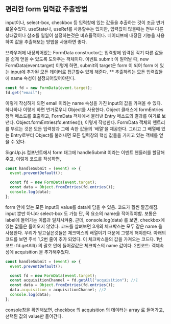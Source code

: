 ## 편리한 form 입력값 추출방법
input이나, select-box, checkbox 등 입력창에 있는 값들을 추출하는 것이 조금 번거로울수있다. useState나, useRef를 사용할수는 있지만, 입력값이 많을때는 전부 다른 상태값이나 참조를 일일이 설정하는것은 비효율적이다.
네이티브에 내장된 기능을 사용하여 값을 추출해보는 방법을 사용하면 좋다.

브라우저에 내장되어있는 FormData constructor는 입력창에 입력된 각기 다른 값들을 쉽게 얻을 수 있도록 도와주는 객체이다.
이벤트 submit 이 일어날 때, new FormData(event.target) 이렇게 하면,
submit의 target은 form 이 되어 form 에 있는 input에 추가된 모든 데이터로 접근할수 있게 해준다. 
** 추출하려는 모든 입력값들에 name 속성이 설정되어있어야한다.
```javascript
const fd = new FormData(event.target);
fd.get("email");
```
이렇게 작성하게 되면 email 이라는 name 속성을 가진 input의 값을 가져올 수 있다.
하나하나 이렇게 하면 번거로우니 Object를 사용한다.
Object 클래스에 formEntries 정적 메소드를 호출하고, FormData 객체에서 불러낸 Entry 메소드의 결과를 여기로 보낸다.
Object.formEntries(fd.entries()); 이렇게 작성한다. 
FormData 객체의 엔트리를 부르는 것은 모든 입력창과 그에 속한 값들의 '배열'을 제공한다.
그리고 그 배열에 있는 Entry로부터 Object를 불러내면 모든 입력창의 핵심 값들을 가지고 있는 객체를 얻을 수 있다.

SignUp.js 컴포넌트에서 
form 태그에 handleSubmit 이라는 이벤트 핸들러를 할당해주고, 이렇게 코드를 작성하면,

```javascript
const handleSubmit = (event) => {
  event.preventDefault();

  const fd = new FormData(event.target);
  const data = Object.fromEntries(fd.entries());
  console.log(data);
};
```
form 안에 있는 모든 input의 value를 data에 담을 수 있음. 코드가 훨씬 깔끔해짐.
input 뿐만 아니라 select-box 도 가능 단, 꼭 요소의 name을 적어줘야함.
보통은 label에 들어가는 이름과 일치시켜줌.
근데, console.log(data) 를 보면, checkbox에 있는 값들은 들어오지 않았다.
코드를 살펴보면 3개의 체크박스는 모두 같은 name 을 사용한다. 우리가 얻고싶은것들은 체크박스의 배열이기 때문에 그렇게 해야한다. 아래의 코드를 보면 주석 1,2번 줄이 추가 되었다. 이 체크박스들의 값을 가져오는 코드다.
1번코드: fd.getAll() 의 괄호 안에 들어갈값은 체크박스의 name 값이다. 
2번코드: 객체속성에 acquisition 을 추가해주었다. 

```javascript
const handleSubmit = (event) => {
  event.preventDefault();

  const fd = new FormData(event.target);
  const acquisitionChannel = fd.getAll("acquisition"); //1
  const data = Object.fromEntries(fd.entries());
  data.acquisition = acquisitionChannel; //2
  console.log(data);
};
```
console창을 확인해보면, checkbox 의 acquisition 의 데이터는 array 로 들어가고,
선택된 값의 value만 들어간다. 